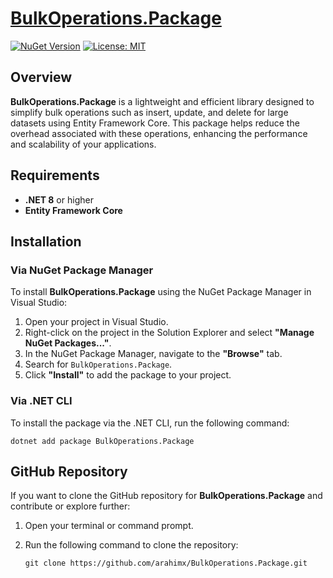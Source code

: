 # [BulkOperations.Package](https://www.nuget.org/packages/BulkOperations.Package)

[![NuGet Version](https://img.shields.io/nuget/v/BulkOperations.Package.svg?style=flat)](https://www.nuget.org/packages/BulkOperations.Package)
[![License: MIT](https://img.shields.io/badge/License-MIT-yellow.svg)](https://opensource.org/licenses/MIT)

## Overview

**BulkOperations.Package** is a lightweight and efficient library designed to simplify bulk operations such as insert, update, and delete for large datasets using Entity Framework Core. This package helps reduce the overhead associated with these operations, enhancing the performance and scalability of your applications.

## Requirements

- **.NET 8** or higher
- **Entity Framework Core**

## Installation

### Via NuGet Package Manager

To install **BulkOperations.Package** using the NuGet Package Manager in Visual Studio:

1. Open your project in Visual Studio.
2. Right-click on the project in the Solution Explorer and select **"Manage NuGet Packages..."**.
3. In the NuGet Package Manager, navigate to the **"Browse"** tab.
4. Search for `BulkOperations.Package`.
5. Click **"Install"** to add the package to your project.

### Via .NET CLI

To install the package via the .NET CLI, run the following command:

`dotnet add package BulkOperations.Package`

## GitHub Repository

If you want to clone the GitHub repository for **BulkOperations.Package** and contribute or explore further:

1. Open your terminal or command prompt.

2. Run the following command to clone the repository:

   `git clone https://github.com/arahimx/BulkOperations.Package.git`


